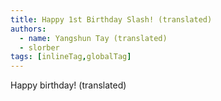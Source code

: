 ```yaml
---
title: Happy 1st Birthday Slash! (translated)
authors:
  - name: Yangshun Tay (translated)
  - slorber
tags: [inlineTag,globalTag]
---
```


Happy birthday! (translated)

